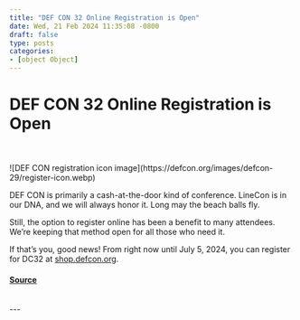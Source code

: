 ```yaml
---
title: "DEF CON 32 Online Registration is Open"
date: Wed, 21 Feb 2024 11:35:08 -0800
draft: false
type: posts
categories: 
- [object Object]
---
```

# DEF CON 32 Online Registration is Open

<br/>

<br/>
![DEF CON registration icon image](https://defcon.org/images/defcon-29/register-icon.webp)  

DEF CON is primarily a cash-at-the-door kind of conference. LineCon is in our DNA, and we will always honor it. Long may the beach balls fly.

Still, the option to register online has been a benefit to many attendees. We’re keeping that method open for all those who need it.

If that’s you, good news! From right now until July 5, 2024, you can register for DC32 at [shop.defcon.org](https://shop.defcon.org/products/def-con-32-las-vegas-convention-center).

#### [Source](https://shop.defcon.org/products/def-con-32-las-vegas-convention-center)

<br/>
---
